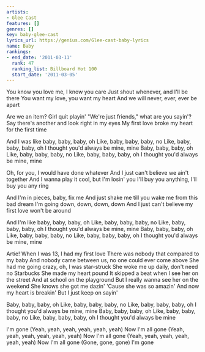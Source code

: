 ```yaml
---
artists:
- Glee Cast
features: []
genres: []
key: baby-glee-cast
lyrics_url: https://genius.com/Glee-cast-baby-lyrics
name: Baby
rankings:
- end_date: '2011-03-11'
  rank: 47
  ranking_list: Billboard Hot 100
  start_date: '2011-03-05'
---
```

You know you love me, I know you care
Just shout whenever, and I'll be there
You want my love, you want my heart
And we will never, ever, ever be apart

Are we an item? Girl quit playin'
"We're just friends," what are you sayin'?
Say there's another and look right in my eyes
My first love broke my heart for the first time

And I was like baby, baby, baby, oh
Like, baby, baby, baby, no
Like, baby, baby, baby, oh
I thought you'd always be mine, mine
Baby, baby, baby, oh
Like, baby, baby, baby, no
Like, baby, baby, baby, oh
I thought you'd always be mine, mine

Oh, for you, I would have done whatever
And I just can't believe we ain't together
And I wanna play it cool, but I'm losin' you
I'll buy you anything, I'll buy you any ring

And I'm in pieces, baby, fix me
And just shake me till you wake me from this bad dream
I'm going down, down, down, down
And I just can't believe my first love won't be around

And I'm like baby, baby, baby, oh
Like, baby, baby, baby, no
Like, baby, baby, baby, oh
I thought you'd always be mine, mine
Baby, baby, baby, oh
Like, baby, baby, baby, no
Like, baby, baby, baby, oh
I thought you'd always be mine, mine


Artie!
When I was 13, I had my first love
There was nobody that compared to my baby
And nobody came between us, no one could ever come above
She had me going crazy, oh, I was star-struck
She woke me up daily, don't need no Starbucks
She made my heart pound
It skipped a beat when I see her on the street
And at school on the playground
But I really wanna see her on the weekend
She knows she got me dazin'
'Cause she was so amazin'
And now my heart is breakin'
But I just keep on sayin'


Baby, baby, baby, oh
Like, baby, baby, baby, no
Like, baby, baby, baby, oh
I thought you'd always be mine, mine
Baby, baby, baby, oh
Like, baby, baby, baby, no
Like, baby, baby, baby, oh
I thought you'd always be mine

I'm gone (Yeah, yeah, yeah, yeah, yeah, yeah)
Now I'm all gone (Yeah, yeah, yeah, yeah, yeah, yeah)
Now I'm all gone (Yeah, yeah, yeah, yeah, yeah, yeah)
Now I'm all gone (Gone, gone, gone)
I'm gone
